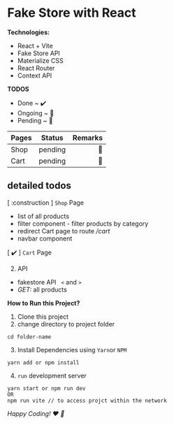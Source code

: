 # Fake Store with React

**Technologies:**

-   React + Vite
-   Fake Store API
-   Materialize CSS
-   React Router
-   Context API

**TODOS**

-   Done ~ ✔️
-   Ongoing ~ 🚧
-   Pending ~ 🔨

| Pages | Status  | Remarks |
| ----- | :-----: | ------: |
| Shop  | pending |      🚧 |
| Cart  | pending |      🔨 |

## detailed todos

[ :construction ] `Shop` Page

-   list of all products
-   filter component - filter products by category
-   redirect Cart page to route _/cart_
-   navbar component

[ :heavy_check_mark: ] `Cart` Page

2. API

-   fakestore API ` <` and `> `
-   _*GET:*_ all products

**How to Run this Project?**

1. Clone this project
2. change directory to project folder

```
cd folder-name
```

3. Install Dependencies using `Yarn`or `NPM`

```
yarn add or npm install
```

4. `run` development server

```
yarn start or npm run dev
OR
npm run vite // to access projct within the network

```

_Happy Coding! :heart: :beer:_
